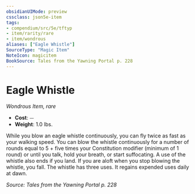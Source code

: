 ```yaml
---
obsidianUIMode: preview
cssclass: json5e-item
tags:
- compendium/src/5e/tftyp
- item/rarity/rare
- item/wondrous
aliases: ["Eagle Whistle"]
SourceType: "Magic Item"
NoteIcon: magicitem
BookSource: Tales from the Yawning Portal p. 228
---
```

# Eagle Whistle
*Wondrous Item, rare*  

- **Cost**: ⏤
- **Weight**: 1.0 lbs.

While you blow an eagle whistle continuously, you can fly twice as fast as your walking speed. You can blow the whistle continuously for a number of rounds equal to 5 + five times your Constitution modifier (minimum of 1 round) or until you talk, hold your breath, or start suffocating. A use of the whistle also ends if you land. If you are aloft when you stop blowing the whistle, you fall. The whistle has three uses. It regains expended uses daily at dawn.

*Source: Tales from the Yawning Portal p. 228*